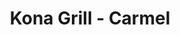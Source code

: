 ---
layout: place
title: "Kona Grill - Carmel"
permalink: /indiana/carmel/kona-grill-carmel.html
stateAbbr: IN
stateName: Indiana
cityName: Carmel
place_id: ChIJjyQv59WtFIgRNT6E-2aNBL0
photos:
  - name: >-
      places/ChIJjyQv59WtFIgRNT6E-2aNBL0/photos/AeeoHcKMlbTq_W5Qu9WPPZapORIZ4wfC-5YgCT1zh4Nd96zNORcVmoTx2oJ3H__RpqGlshLYuTTwxM1_oamO17f6L94MAo0UFVAjcFNuu5dUkvFnxOv18kxfCUZJFGu6iaqJjv8lpBF-M7lcioS6kP4aT0di1i-OAo3KFMTkYF6Bh34s5i-V_ib6jj9Dlm4q1ppvJZC5HgdWAMy5tZ60ydudOr4FOIN8NHZJfTqQpCsn2zdm_f72WpMPWsidLQEQSJinOGfKF63s_gFXPM69we4BtVsTiaTz-NmzpD_2PQKcpHom3Zy5LvItYgZWjqjFr9Ix9-pcOqmIhpeC7F3Jw-eJ3wrOwEZwW7wgiqZQ0RfCtfUhTl0O3tTuKDXpGuWN84azAVArqQA0I42-kZ8Dlokvflm6rnj-xlKPV_mIqRC2wQOlxA
    widthPx: 4032
    heightPx: 3024
    authorAttributions:
      - displayName: Debra M
        uri: https://maps.google.com/maps/contrib/103157626578453168483
        photoUri: >-
          https://lh3.googleusercontent.com/a-/ALV-UjU6aSu0bZ-6qImYa-OldWYeeACRu_QAAUs4KLvV-SsI3hZYZ9sE=s100-p-k-no-mo
    flagContentUri: >-
      https://www.google.com/local/imagery/report/?cb_client=maps_api_places.places_api&image_key=!1e10!2sCIHM0ogKEICAgIDn0ajSHQ&hl=en-US
    googleMapsUri: >-
      https://www.google.com/maps/place//data=!3m4!1e2!3m2!1sCIHM0ogKEICAgIDn0ajSHQ!2e10!4m2!3m1!1s0x8814add5e72f248f:0xbd048d66fb843e35
  - name: >-
      places/ChIJjyQv59WtFIgRNT6E-2aNBL0/photos/AeeoHcKCUU0ShgWuBslz27qyyhFbz5xMNzsCtgO97TGrWE2cDSGGdJQhhr-yhxZj1arKSyh7D_Kvos_uLhqb48RIgZpHH69BkqX2OstTH4PynWe3fhHDBP_Lr5oqrvY62SXDA7_y6ROZjwWb40jwGLWjwCtSXcoNbg_ZnUgggjPDYfZcDPqyaNTMf4Gk6HE9mFPd6DFdHFkaUQZKbDjoGB1PNim2zzkzhk4O66DdmuzNFq2YT6V5MERXyQk_dQiwpg2iwUldUxIeACNDmdhubjSllezptjTJdYisa5CeKPokse7xqA
    widthPx: 2000
    heightPx: 1333
    authorAttributions:
      - displayName: Kona Grill - Carmel
        uri: https://maps.google.com/maps/contrib/110977507525377887453
        photoUri: >-
          https://lh3.googleusercontent.com/a-/ALV-UjW1SW2dHmwM2bS2eTTLXJPJw7-OI93mTZM9P2eTaWU-OuCDz_gp=s100-p-k-no-mo
    flagContentUri: >-
      https://www.google.com/local/imagery/report/?cb_client=maps_api_places.places_api&image_key=!1e10!2sAF1QipPA87z9c_fdOw5hFwo-gNADe404iZD4WtOpcvg7&hl=en-US
    googleMapsUri: >-
      https://www.google.com/maps/place//data=!3m4!1e2!3m2!1sAF1QipPA87z9c_fdOw5hFwo-gNADe404iZD4WtOpcvg7!2e10!4m2!3m1!1s0x8814add5e72f248f:0xbd048d66fb843e35
  - name: >-
      places/ChIJjyQv59WtFIgRNT6E-2aNBL0/photos/AeeoHcJzUsC6qeDcfXLHtA4kBw-SihLueDl5AtE_YCNPGwNeJgTA_Emxq4iaTWBbSecCtrdDT6TG2EQsMg9qAsrzBP0WMOTI4-RD-rfst_2L-y-VbuV7y2c7Ujoxqet-K35ht2SakvGkNh_Ik5wnX1eBcFlh2ycLi0xQlkI-hybNoWXINuezM7uJexDjKxZV2c2TwzllufAuy3yKD232nohegv_LgUoX6use0MUwfLiRVxjRjvgypo30WiU2NcQaFp3rVALk7ArKVlPjpUOhmxT6oq2-J2LTTF9eodobfvCjX8CAgzNXpvHK6PQ8w9nC3MYkDmGahcQn1LDCvLoaWMK4VH9NEETWeU_Oz5MxnpmhX4KtH4HiXgE0Bms2YmC9-Cu3MJ1OPcCY_GAR7AA-YwVDkdAcI1bgVd7dGqD288J1Qa4kL1o
    widthPx: 4800
    heightPx: 3600
    authorAttributions:
      - displayName: Brooks Robertson
        uri: https://maps.google.com/maps/contrib/112928720894565569615
        photoUri: >-
          https://lh3.googleusercontent.com/a-/ALV-UjWM5n6bzP0kiufzOw3-NgdI3ig6_grFhppdFwJ7aHpqmtZqaK8=s100-p-k-no-mo
    flagContentUri: >-
      https://www.google.com/local/imagery/report/?cb_client=maps_api_places.places_api&image_key=!1e10!2sCIHM0ogKEICAgMCw9IWt5QE&hl=en-US
    googleMapsUri: >-
      https://www.google.com/maps/place//data=!3m4!1e2!3m2!1sCIHM0ogKEICAgMCw9IWt5QE!2e10!4m2!3m1!1s0x8814add5e72f248f:0xbd048d66fb843e35
  - name: >-
      places/ChIJjyQv59WtFIgRNT6E-2aNBL0/photos/AeeoHcKn2n3s1Mn1N7rDNYMHlT4JJOd8IdwKv9Zdf_8wEv52JIqs1IbUyQII2LyQ4Hn9p0nEzvw2icuzXYaZlOLzz1_4KMb0_De9a3AB02XcbWkBYn2O1dhNoIpwO_EF0U33vGA-SWE7IUPVLYIumXMUqpbXgkgRiu_JgWPfGTjKwBhMqi86xdUO0JgcazhNJybJsCsbyb8KJBZcCXNqL5Q9uuyuy_Z7vtfc3iHekE_Pz2PgX5AdC38nVzQWyYX81klD1VjoK5cakWBWVl96yD0v2K9HFr6BQ6J6mxPStc8P7ZhgYiOV-G5QTZs2VZKevZAjYuOSMR6LeNuK5uhsB8x2pczoQmFb7wsCrkYfrP79h8hpXoEciu-Dcv745Z1y_IezfxsQeleP710E44PwHf6THPxzaUKjDP9izWbSjHk44Awsvj3k
    widthPx: 4000
    heightPx: 3000
    authorAttributions:
      - displayName: Jennifer Warf
        uri: https://maps.google.com/maps/contrib/113293585711430107053
        photoUri: >-
          https://lh3.googleusercontent.com/a-/ALV-UjVn-npmb9dQul64z0NhE81smotfqTf_fYubXoGbsQzxmBhkkY23=s100-p-k-no-mo
    flagContentUri: >-
      https://www.google.com/local/imagery/report/?cb_client=maps_api_places.places_api&image_key=!1e10!2sCIHM0ogKEICAgIDfoPLaqQE&hl=en-US
    googleMapsUri: >-
      https://www.google.com/maps/place//data=!3m4!1e2!3m2!1sCIHM0ogKEICAgIDfoPLaqQE!2e10!4m2!3m1!1s0x8814add5e72f248f:0xbd048d66fb843e35
  - name: >-
      places/ChIJjyQv59WtFIgRNT6E-2aNBL0/photos/AeeoHcL6_FFiyB1VrHMgn34V_d-zlYWYndIc8SRhQiSoF4YG7SeVLlq2kcKfdfhywP2INISFHCiQrxexxUsi1-mr4IECuAfdEPQXlDaHs5Ra_BVeQ0psctzQtQrFN3qCWYJed4P2g25My2CG3P_1Jgpi1aGtuoqjs3vStfRjYR3a0rknRLx4e2ZbTsz_7i-SDebC_ARD1pVuSoOkPwYUMo0DfQ6dTo9qspBwrapDyiopQUYFu9t6fGYkAlY7tTGAhXdcmV-EXiFCBIUD2e6ILZjCHaLPMchF1aoh0NN5oJJXHU_o_Q4f0Y7CqXbnaJ0dazKqkEeHqmEVIbUNRo9ekpSckVc4xtwpdqOkZfA1QdfyHR5hfJmMgoE-pG3rsS2YpA3AYDI9voQ-OKX8DgkiX7BeInjvDyWaY6mThnoipGtAbWj7X5bK
    widthPx: 3024
    heightPx: 3064
    authorAttributions:
      - displayName: Di Wang
        uri: https://maps.google.com/maps/contrib/112234517684392304166
        photoUri: >-
          https://lh3.googleusercontent.com/a/ACg8ocJpgOr0yH249hY2pQ4OvYkf2gQxuOUeuWt42pZ0WMOlMs8Su_3U=s100-p-k-no-mo
    flagContentUri: >-
      https://www.google.com/local/imagery/report/?cb_client=maps_api_places.places_api&image_key=!1e10!2sCIHM0ogKEICAgMCQt9HGlAE&hl=en-US
    googleMapsUri: >-
      https://www.google.com/maps/place//data=!3m4!1e2!3m2!1sCIHM0ogKEICAgMCQt9HGlAE!2e10!4m2!3m1!1s0x8814add5e72f248f:0xbd048d66fb843e35
  - name: >-
      places/ChIJjyQv59WtFIgRNT6E-2aNBL0/photos/AeeoHcJwyeb4tOQG8H70E49DGgRz-JsmjqGBhdHrbOym5jW88PsFKHAJ75GLvWYFrWop_yiCjWJWIG4MwG8utqtU8k6MJgTCyb287gIEwD_354CdgM4SqCHBMnBgRXipUOOxBtZw3R5Tl88dYPpOFKCjygL_ej89tHps2GlRE_H0aGWe1CugAPug712nAeQy9TFvvrgoq9wXwB5HB4a35308ePHKblMAD6JThhBb1LiUt2T0X6WvfWfG4usWi4W_sRBmBJ5YnuKXtdrsjpRo3PLIpqrmkLgkh7-mYsdh5qnC_R8JRw
    widthPx: 4800
    heightPx: 3294
    authorAttributions:
      - displayName: Kona Grill - Carmel
        uri: https://maps.google.com/maps/contrib/110977507525377887453
        photoUri: >-
          https://lh3.googleusercontent.com/a-/ALV-UjW1SW2dHmwM2bS2eTTLXJPJw7-OI93mTZM9P2eTaWU-OuCDz_gp=s100-p-k-no-mo
    flagContentUri: >-
      https://www.google.com/local/imagery/report/?cb_client=maps_api_places.places_api&image_key=!1e10!2sAF1QipNslL-z0WQJIlx_MntxIdBR45LLwM2m064WarxX&hl=en-US
    googleMapsUri: >-
      https://www.google.com/maps/place//data=!3m4!1e2!3m2!1sAF1QipNslL-z0WQJIlx_MntxIdBR45LLwM2m064WarxX!2e10!4m2!3m1!1s0x8814add5e72f248f:0xbd048d66fb843e35
  - name: >-
      places/ChIJjyQv59WtFIgRNT6E-2aNBL0/photos/AeeoHcJOd-y4EJxLlSCoIXWdBaCuzS4XfnM6RTqFQDnxEU04JZYAzczqa3tNKabaZ_luD-uqQBAbBFchpRCuL8GzI1xpJn79fF8L5GZWrlOvtlSbEvH8azk4e_c1PXkLa2Yg6tDnB-Aep-lvDQZely9j_P3zpJJkuwUEOXe0Tgx7B7di_Rd60jFdZV_RFghy6BirSopV2sXOaZYJRmmrNXhoxn-lLT5caycwEa781vSEWAHYvVumN-cQ63myYOIGmpjI3cUeXafbu4PZvS5IF_m6M7IW4m8OHxAMEYBsGDRp1qYy2o47ZJyzmgSAdUWCj22VeF3cnmRefuiJBn3FD4n74Eo8YJNdCugJAeWOlyI03Jcyima0zUm08rAGy1LS52seK-xy1gdWH8AfZqTp_024gJTwvMJqcDCtR41wDRCfLNoxhk4
    widthPx: 4000
    heightPx: 3000
    authorAttributions:
      - displayName: Stacie Addison
        uri: https://maps.google.com/maps/contrib/108722513165408716198
        photoUri: >-
          https://lh3.googleusercontent.com/a-/ALV-UjVOnjkbcFoguBTiL0G6o1M1Z4-3U4sCnGbQiKZabAYnlIze9fNIWw=s100-p-k-no-mo
    flagContentUri: >-
      https://www.google.com/local/imagery/report/?cb_client=maps_api_places.places_api&image_key=!1e10!2sCIHM0ogKEICAgIC7l6uQ1AE&hl=en-US
    googleMapsUri: >-
      https://www.google.com/maps/place//data=!3m4!1e2!3m2!1sCIHM0ogKEICAgIC7l6uQ1AE!2e10!4m2!3m1!1s0x8814add5e72f248f:0xbd048d66fb843e35
  - name: >-
      places/ChIJjyQv59WtFIgRNT6E-2aNBL0/photos/AeeoHcJDxRj8QTTCxlhZA0l-iV2XxafMf3VhmVB14JYF1VEGEb_482BM5vqhm0GkvmOyeATndMM5lJ7If4WustFDkXj3HGGad3khi1x9yqjYm8r48C0n5Cu0U1iBoF23HJ9Ta95hBxCg6WM8THPfUr5K5VxU8kS1cS_kUeJv8jFy3jg0DERjP-gPd5FcKYuqeqqa642vpLOzG3MQlljjEVp9UK7zzWUS8k049X22rDH_Ayu94ZtiU28c4RXzeAGSskvwOLnoAvkFWucFg9jzm2KzqWUhXKIim3HKd48EbRCQo1dDAA
    widthPx: 2048
    heightPx: 1535
    authorAttributions:
      - displayName: Kona Grill - Carmel
        uri: https://maps.google.com/maps/contrib/110977507525377887453
        photoUri: >-
          https://lh3.googleusercontent.com/a-/ALV-UjW1SW2dHmwM2bS2eTTLXJPJw7-OI93mTZM9P2eTaWU-OuCDz_gp=s100-p-k-no-mo
    flagContentUri: >-
      https://www.google.com/local/imagery/report/?cb_client=maps_api_places.places_api&image_key=!1e10!2sAF1QipMocPKUKecp7LSO1s_GOHtntD1OW9Gk9itRgnRQ&hl=en-US
    googleMapsUri: >-
      https://www.google.com/maps/place//data=!3m4!1e2!3m2!1sAF1QipMocPKUKecp7LSO1s_GOHtntD1OW9Gk9itRgnRQ!2e10!4m2!3m1!1s0x8814add5e72f248f:0xbd048d66fb843e35
  - name: >-
      places/ChIJjyQv59WtFIgRNT6E-2aNBL0/photos/AeeoHcLU0oLZoaXTyn5c0eWgQZ_Tz6O9ztiTNHRgxT67K2-cp0paDhSQjpUozJffReLMY-k8TMw2m5aappDeRQ3oRq_rYrt8MnQdqnmdeqLBzucd4gjWHhKyKg_QQt65d6FwSA-Yw246NOhogMMU-8PtSHbej3LMMJsux-rocGAkxI2KcPMGyr9eupucQ70CLF3kBWjl_UDAW4OFGlQet-J0AK1lN0peHyv373yb8Dxz72eKcAAUXlokAfE5fLPhp9OM5zF_4AyiBM5tfprXRue33_LdV5wtIzjSwJdjnzhO_lKRdcJPy-hb4h6KvekwlkR2zgoWlb6UZZtcv65OdMb6cmgrIxPNiNDBlyo2TFmmYxrvYv9Kyb6nL4wtdTwUw8ycB5E1DO58dd2ivTkA-LFK4E_hG17PYgi4GPpYNooK7LCwa2s
    widthPx: 3024
    heightPx: 4032
    authorAttributions:
      - displayName: Nithin Jilla
        uri: https://maps.google.com/maps/contrib/100984487261359794904
        photoUri: >-
          https://lh3.googleusercontent.com/a-/ALV-UjW0n4WThrsP7zZgl_JspBTa9lonCKpSAEsHFdxYoRYcGsK4TW2ajQ=s100-p-k-no-mo
    flagContentUri: >-
      https://www.google.com/local/imagery/report/?cb_client=maps_api_places.places_api&image_key=!1e10!2sCIHM0ogKEICAgICHqPP4wAE&hl=en-US
    googleMapsUri: >-
      https://www.google.com/maps/place//data=!3m4!1e2!3m2!1sCIHM0ogKEICAgICHqPP4wAE!2e10!4m2!3m1!1s0x8814add5e72f248f:0xbd048d66fb843e35
  - name: >-
      places/ChIJjyQv59WtFIgRNT6E-2aNBL0/photos/AeeoHcKvLwY4nmMquF5haXimovmQTsjDv0grFVbns_xx1aJaq-X_KADDkQS_M5Om6pVop_Md0xoS0JhXGFSEPxt5kA32x6n8ZPZyr5IxvyprbRzSBrekH3p8yBtdfdXXtVFwqpSMyefYxPjZaAjj0lhrfZLhkCn9wiWjOnRmhuWwnfhSWzZ6b6zudsnNBaN89i8gZPKztaQu-aBQihAytlw07ydh6KtFL3EAeu3Ys8dIGrX1dHb3I-NTmpctOOX-LEvEqviivwrxPsQ2H6sDwUUJcNQbKVNl-BKgljQ7Hl6jv6-SUQ
    widthPx: 2000
    heightPx: 1316
    authorAttributions:
      - displayName: Kona Grill - Carmel
        uri: https://maps.google.com/maps/contrib/110977507525377887453
        photoUri: >-
          https://lh3.googleusercontent.com/a-/ALV-UjW1SW2dHmwM2bS2eTTLXJPJw7-OI93mTZM9P2eTaWU-OuCDz_gp=s100-p-k-no-mo
    flagContentUri: >-
      https://www.google.com/local/imagery/report/?cb_client=maps_api_places.places_api&image_key=!1e10!2sAF1QipMqq3YNfjkyT3bdoo7ntEbH9Li626bm5tP1IK2Z&hl=en-US
    googleMapsUri: >-
      https://www.google.com/maps/place//data=!3m4!1e2!3m2!1sAF1QipMqq3YNfjkyT3bdoo7ntEbH9Li626bm5tP1IK2Z!2e10!4m2!3m1!1s0x8814add5e72f248f:0xbd048d66fb843e35
address: Clay Terrace Shopping Center, 14395 Clay Terrace Blvd, Carmel, IN 46032, USA
street: Clay Terrace Shopping Center, 14395 Clay Terrace Blvd
city: Carmel
state: IN
zip: '46032'
country: USA
neighborhood: null
latitude: '39.997089'
longitude: '-86.129208'
accessibility_options:
  wheelchairAccessibleParking: true
  wheelchairAccessibleEntrance: true
  wheelchairAccessibleRestroom: true
  wheelchairAccessibleSeating: true
business_status: OPERATIONAL
name: Kona Grill - Carmel
google_maps_links:
  directionsUri: >-
    https://www.google.com/maps/dir//''/data=!4m7!4m6!1m1!4e2!1m2!1m1!1s0x8814add5e72f248f:0xbd048d66fb843e35!3e0
  placeUri: https://maps.google.com/?cid=13620166646521151029
  writeAReviewUri: >-
    https://www.google.com/maps/place//data=!4m3!3m2!1s0x8814add5e72f248f:0xbd048d66fb843e35!12e1
  reviewsUri: >-
    https://www.google.com/maps/place//data=!4m4!3m3!1s0x8814add5e72f248f:0xbd048d66fb843e35!9m1!1b1
  photosUri: >-
    https://www.google.com/maps/place//data=!4m3!3m2!1s0x8814add5e72f248f:0xbd048d66fb843e35!10e5
primary_type: American Restaurant
opening_hours:
  regular: null
  current: null
secondary_opening_hours:
  regular:
    weekdayDescriptions: null
    type: null
  current:
    weekdayDescriptions: null
    type: null
phone: (317) 566-1400
price_level: PRICE_LEVEL_MODERATE
price_range: null
rating: '4.6'
rating_count: 3953
website: https://konagrill.com/locations?locations=Carmel
description: >-
  Sleek chain with a broad New American menu including low-calorie options, plus
  sushi & cocktails.
reviews:
  - name: >-
      places/ChIJjyQv59WtFIgRNT6E-2aNBL0/reviews/ChZDSUhNMG9nS0VJQ0FnSUNmeE5yUFhREAE
    relativePublishTimeDescription: 3 months ago
    rating: 4
    text:
      text: >-
        Food and service were pretty good. I simply cannot give it five stars
        because the portions and quality did not quite match the price point
        charged. Each dish seemed to be overpriced by about $5-$7. I likely
        won't return as there are many other comparable quality options that are
        more affordable, or similar price points that are higher quality and/or
        offer bigger portions.
      languageCode: en
    originalText:
      text: >-
        Food and service were pretty good. I simply cannot give it five stars
        because the portions and quality did not quite match the price point
        charged. Each dish seemed to be overpriced by about $5-$7. I likely
        won't return as there are many other comparable quality options that are
        more affordable, or similar price points that are higher quality and/or
        offer bigger portions.
      languageCode: en
    authorAttribution:
      displayName: Matthew Staninger
      uri: https://www.google.com/maps/contrib/108230224958174411867/reviews
      photoUri: >-
        https://lh3.googleusercontent.com/a/ACg8ocIfzTK2wwdRNmyHwJhDp2iI94V1JfkEQ_AvQuEBbxPm0QxgpQ=s128-c0x00000000-cc-rp-mo-ba4
    publishTime: '2024-12-26T02:46:46.781080Z'
    flagContentUri: >-
      https://www.google.com/local/review/rap/report?postId=ChZDSUhNMG9nS0VJQ0FnSUNmeE5yUFhREAE&d=17924085&t=1
    googleMapsUri: >-
      https://www.google.com/maps/reviews/data=!4m6!14m5!1m4!2m3!1sChZDSUhNMG9nS0VJQ0FnSUNmeE5yUFhREAE!2m1!1s0x8814add5e72f248f:0xbd048d66fb843e35
  - name: >-
      places/ChIJjyQv59WtFIgRNT6E-2aNBL0/reviews/ChdDSUhNMG9nS0VJQ0FnSURmdjhId3Z3RRAB
    relativePublishTimeDescription: 3 months ago
    rating: 3
    text:
      text: >-
        We placed a car side to go order on Thanksgiving for pickup at 3:00P.M.
        We arrived, texted to let them know. No response was received by the
        restaurant. After a few minutes of no response, I go inside the
        restaurant to get the order. The order Was nowhere to be found. The
        employee nor the manager could find the order. The manager had them make
        the food and said she threw in another pumpkin pie (we ordered one slice
        of pie with our order) since we had to wait. I’ve included the receipt
        along with the time we actually received our order on Thanksgiving (yes
        I am just now getting time to be able to write this review). The food
        was actually delicious! The service was terrible. There was no text back
        for car side service so I had to go inside to get my order, which wasn’t
        ready well past the time for pickup, then the manager assumed we wanted
        an extra piece of a pie that was ordered. We didn’t. She could have
        asked what she could do for us that would actually be beneficial. We
        ordered only one piece for a reason….. Just not a good experience on
        Thanksgiving.
      languageCode: en
    originalText:
      text: >-
        We placed a car side to go order on Thanksgiving for pickup at 3:00P.M.
        We arrived, texted to let them know. No response was received by the
        restaurant. After a few minutes of no response, I go inside the
        restaurant to get the order. The order Was nowhere to be found. The
        employee nor the manager could find the order. The manager had them make
        the food and said she threw in another pumpkin pie (we ordered one slice
        of pie with our order) since we had to wait. I’ve included the receipt
        along with the time we actually received our order on Thanksgiving (yes
        I am just now getting time to be able to write this review). The food
        was actually delicious! The service was terrible. There was no text back
        for car side service so I had to go inside to get my order, which wasn’t
        ready well past the time for pickup, then the manager assumed we wanted
        an extra piece of a pie that was ordered. We didn’t. She could have
        asked what she could do for us that would actually be beneficial. We
        ordered only one piece for a reason….. Just not a good experience on
        Thanksgiving.
      languageCode: en
    authorAttribution:
      displayName: Amber Thurston
      uri: https://www.google.com/maps/contrib/106231034126556408845/reviews
      photoUri: >-
        https://lh3.googleusercontent.com/a-/ALV-UjXoXb0lmtk_WF5aDSDuAV9p5J4dSTBZQiXdLWfzCOzfY8Af5MTUkw=s128-c0x00000000-cc-rp-mo
    publishTime: '2025-01-11T13:31:29.947516Z'
    flagContentUri: >-
      https://www.google.com/local/review/rap/report?postId=ChdDSUhNMG9nS0VJQ0FnSURmdjhId3Z3RRAB&d=17924085&t=1
    googleMapsUri: >-
      https://www.google.com/maps/reviews/data=!4m6!14m5!1m4!2m3!1sChdDSUhNMG9nS0VJQ0FnSURmdjhId3Z3RRAB!2m1!1s0x8814add5e72f248f:0xbd048d66fb843e35
  - name: >-
      places/ChIJjyQv59WtFIgRNT6E-2aNBL0/reviews/ChZDSUhNMG9nS0VJQ0FnTURnXzdXa2VBEAE
    relativePublishTimeDescription: a month ago
    rating: 5
    text:
      text: >-
        Rick was one of the absolute best servers I've ever had in my whole
        life. Great food great drink recommendations. Perfect medium rare cook
        on the ny strip steak. Best food in clay terrace hands down, maybe even
        the entire North side.
      languageCode: en
    originalText:
      text: >-
        Rick was one of the absolute best servers I've ever had in my whole
        life. Great food great drink recommendations. Perfect medium rare cook
        on the ny strip steak. Best food in clay terrace hands down, maybe even
        the entire North side.
      languageCode: en
    authorAttribution:
      displayName: Madison Turner
      uri: https://www.google.com/maps/contrib/105517431209295766128/reviews
      photoUri: >-
        https://lh3.googleusercontent.com/a-/ALV-UjWxmUnNi9NQw4Mfv6xI8Hgm7oM9fTIO-NyvbfPZpP-nuo_a4m-h=s128-c0x00000000-cc-rp-mo-ba3
    publishTime: '2025-02-28T23:12:14.051286Z'
    flagContentUri: >-
      https://www.google.com/local/review/rap/report?postId=ChZDSUhNMG9nS0VJQ0FnTURnXzdXa2VBEAE&d=17924085&t=1
    googleMapsUri: >-
      https://www.google.com/maps/reviews/data=!4m6!14m5!1m4!2m3!1sChZDSUhNMG9nS0VJQ0FnTURnXzdXa2VBEAE!2m1!1s0x8814add5e72f248f:0xbd048d66fb843e35
  - name: >-
      places/ChIJjyQv59WtFIgRNT6E-2aNBL0/reviews/ChdDSUhNMG9nS0VJQ0FnTURnbzdiR3lBRRAB
    relativePublishTimeDescription: a month ago
    rating: 5
    text:
      text: >-
        Dan was great! Super great service, and quick too! We will definitely be
        back (We recommend the coconut shrimp roll!!)
      languageCode: en
    originalText:
      text: >-
        Dan was great! Super great service, and quick too! We will definitely be
        back (We recommend the coconut shrimp roll!!)
      languageCode: en
    authorAttribution:
      displayName: Ella Owens
      uri: https://www.google.com/maps/contrib/108057509705236402398/reviews
      photoUri: >-
        https://lh3.googleusercontent.com/a-/ALV-UjWpeMqkipiRKi2onUW2-SINwi0f4MfdMRtFKNBHlZb_8dA3Ly1m=s128-c0x00000000-cc-rp-mo
    publishTime: '2025-02-27T02:35:23.041022Z'
    flagContentUri: >-
      https://www.google.com/local/review/rap/report?postId=ChdDSUhNMG9nS0VJQ0FnTURnbzdiR3lBRRAB&d=17924085&t=1
    googleMapsUri: >-
      https://www.google.com/maps/reviews/data=!4m6!14m5!1m4!2m3!1sChdDSUhNMG9nS0VJQ0FnTURnbzdiR3lBRRAB!2m1!1s0x8814add5e72f248f:0xbd048d66fb843e35
  - name: >-
      places/ChIJjyQv59WtFIgRNT6E-2aNBL0/reviews/ChdDSUhNMG9nS0VJQ0FnTURRaVptdGt3RRAB
    relativePublishTimeDescription: a month ago
    rating: 5
    text:
      text: >-
        Zac was our waiter and he did a fantastic job. Drinks were never empty.
        He was very attentive and polite. He made sure that we were enjoying the
        food. The manager also checked to make sure my fiance's steak was to his
        liking. We had the $39 special per person. My fiance loved his newyork
        strip and potatoes and salad, along with his cheesecake for desert. The
        wine also came.withthe special. This was a great deal! Meanwhile I had
        the California sushi roll, and asian salad. The moscato wine was
        delicious. Great first time! We will be back.
      languageCode: en
    originalText:
      text: >-
        Zac was our waiter and he did a fantastic job. Drinks were never empty.
        He was very attentive and polite. He made sure that we were enjoying the
        food. The manager also checked to make sure my fiance's steak was to his
        liking. We had the $39 special per person. My fiance loved his newyork
        strip and potatoes and salad, along with his cheesecake for desert. The
        wine also came.withthe special. This was a great deal! Meanwhile I had
        the California sushi roll, and asian salad. The moscato wine was
        delicious. Great first time! We will be back.
      languageCode: en
    authorAttribution:
      displayName: Carrie Adams
      uri: https://www.google.com/maps/contrib/104066415559742949439/reviews
      photoUri: >-
        https://lh3.googleusercontent.com/a-/ALV-UjVoneGCDg09ZYunYvjlW4qanrg_4fNRFIav2r3ZGvc2Yrsmsvse=s128-c0x00000000-cc-rp-mo-ba2
    publishTime: '2025-03-11T22:31:49.587161Z'
    flagContentUri: >-
      https://www.google.com/local/review/rap/report?postId=ChdDSUhNMG9nS0VJQ0FnTURRaVptdGt3RRAB&d=17924085&t=1
    googleMapsUri: >-
      https://www.google.com/maps/reviews/data=!4m6!14m5!1m4!2m3!1sChdDSUhNMG9nS0VJQ0FnTURRaVptdGt3RRAB!2m1!1s0x8814add5e72f248f:0xbd048d66fb843e35
parking_options:
  freeParkingLot: true
  freeStreetParking: true
  valetParking: false
payment_options:
  acceptsCreditCards: true
  acceptsDebitCards: true
  acceptsCashOnly: false
  acceptsNfc: true
allow_dogs: null
curbside_pickup: true
delivery: true
dine_in: true
good_for_children: true
good_for_groups: true
good_for_sports: false
live_music: false
menu_for_children: true
outdoor_seating: true
reservable: true
restroom: true
serves_beer: true
serves_breakfast: false
serves_brunch: true
serves_cocktails: true
serves_coffee: true
serves_dinner: true
serves_dessert: true
serves_lunch: true
serves_vegetarian_food: true
serves_wine: true
takeout: true

---
